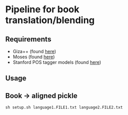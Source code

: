 # Pipeline for book translation/blending

## Requirements
 - Giza++ (found [here](https://github.com/lgeron/polli_workflow.git))
 - Moses (found [here](https://github.com/moses-smt/mosesdecoder))
 - Stanford POS tagger models (found [here](https://nlp.stanford.edu/software/tagger.shtml#Download))

## Usage

## Book -> aligned pickle
`sh setup.sh language1.FILE1.txt language2.FILE2.txt`
